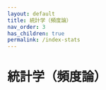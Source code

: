 ```yaml
---
layout: default
title: 統計学（頻度論）
nav_order: 3
has_children: true
permalink: /index-stats
---
```


# 統計学（頻度論）

